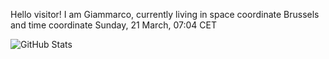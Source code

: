 Hello visitor! I am Giammarco, currently living in space coordinate Brussels and time coordinate Sunday, 21 March, 07:04 CET

![GitHub Stats](https://github-readme-stats.vercel.app/api?username=grcasanova)

